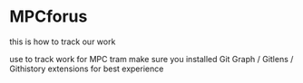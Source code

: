 # MPCforus
this is how to track our work

use to track work for MPC tram
 make sure you installed Git Graph / Gitlens / Githistory extensions for best experience

